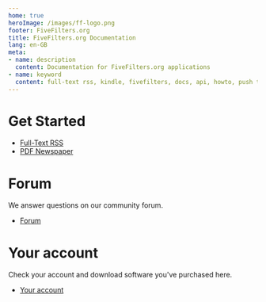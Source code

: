 ```yaml
---
home: true 
heroImage: /images/ff-logo.png
footer: FiveFilters.org
title: FiveFilters.org Documentation
lang: en-GB
meta:
- name: description
  content: Documentation for FiveFilters.org applications
- name: keyword
  content: full-text rss, kindle, fivefilters, docs, api, howto, push to kindle, term extraction, install, pdf newspaper
---
```


<style>
  .hero h1, .hero p.description { display: none }
  .content.custom {
    text-align: center;
  }
  .content.custom li {
    list-style: none;
  }
</style>

# Get Started

* [Full-Text RSS](/full-text-rss)
* [PDF Newspaper](/pdf-newspaper)

# Forum

We answer questions on our community forum.

* [Forum](https://forum.fivefilters.org)

# Your account

Check your account and download software you've purchased here.

* [Your account](https://member.fivefilters.org)
